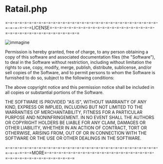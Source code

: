 # Ratail.php
=-=-=-=-=-=-=-=-=-=-=-=-=-=-=-=-=-=-=-=-=-=-=-=-=-=-=-=-=-=-=-=-=-=-=-=-=-=LICENSE=-=-=-=-=-=-=-=-=-=-=-=-=-=-=-=-=-=-=-=-=-=-=-=-=-=-=-=-=-=-=-=-=-=-=-=-=-=

![immagine](https://user-images.githubusercontent.com/56889513/117024362-3707ed80-acfa-11eb-9406-e7ab88d32bfc.png)

Permission is hereby granted, free of charge, to any person obtaining a copy
of this software and associated documentation files (the "Software"), to deal
in the Software without restriction, including without limitation the rights
to use, copy, modify, merge, publish, distribute, sublicense, and/or sell
copies of the Software, and to permit persons to whom the Software is
furnished to do so, subject to the following conditions:

The above copyright notice and this permission notice shall be included in all
copies or substantial portions of the Software.

THE SOFTWARE IS PROVIDED "AS IS", WITHOUT WARRANTY OF ANY KIND, EXPRESS OR
IMPLIED, INCLUDING BUT NOT LIMITED TO THE WARRANTIES OF MERCHANTABILITY,
FITNESS FOR A PARTICULAR PURPOSE AND NONINFRINGEMENT. IN NO EVENT SHALL THE
AUTHORS OR COPYRIGHT HOLDERS BE LIABLE FOR ANY CLAIM, DAMAGES OR OTHER
LIABILITY, WHETHER IN AN ACTION OF CONTRACT, TORT OR OTHERWISE, ARISING FROM,
OUT OF OR IN CONNECTION WITH THE SOFTWARE OR THE USE OR OTHER DEALINGS IN THE
SOFTWARE.


=-=-=-=-=-=-=-=-=-=-=-=-=-=-=-=-=-=-=-=-=-=-=-=-=-=-=-=-=-=-=-=-=-=-=-=-=-=MORE=-=-=-=-=-=-=-=-=-=-=-=-=-=-=-=-=-=-=-=-=-=-=-=-=-=-=-=-=-=-=-=-=-=-=-=-=-=
